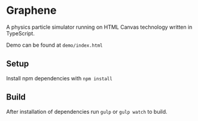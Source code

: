 # Graphene

A physics particle simulator running on HTML Canvas technology written in TypeScript.

Demo can be found at `demo/index.html`

## Setup
Install npm dependencies with `npm install`
## Build
After installation of dependencies run `gulp` or `gulp watch` to build.